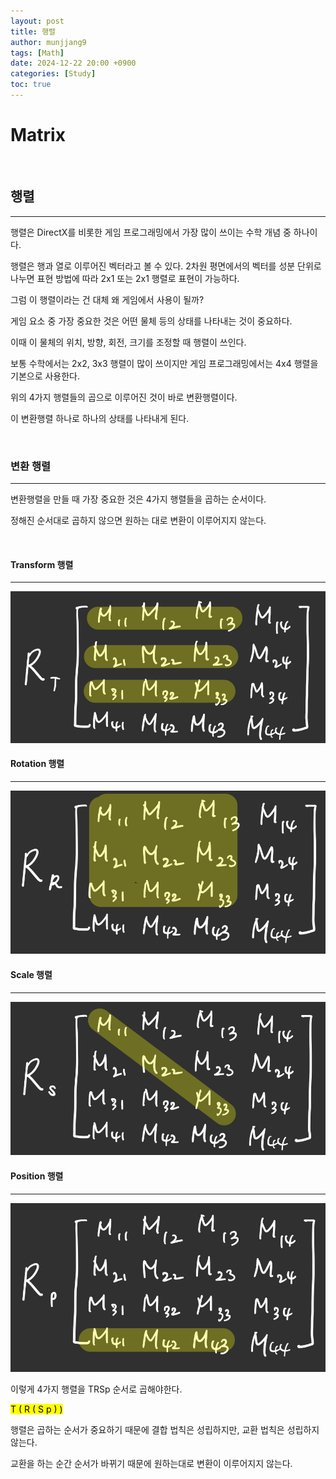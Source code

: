 ```yaml
---
layout: post
title: 행렬
author: munjjang9
tags: [Math]
date: 2024-12-22 20:00 +0900
categories: [Study]
toc: true
---
```


# Matrix

<br>

## 행렬
---
행렬은 DirectX를 비롯한 게임 프로그래밍에서 가장 많이 쓰이는 수학 개념 중 하나이다.

행렬은 행과 열로 이루어진 벡터라고 볼 수 있다. 2차원 평면에서의 벡터를 성분 단위로 나누면 표현 방법에 따라 2x1 또는 2x1 행렬로 표현이 가능하다.

그럼 이 행렬이라는 건 대체 왜 게임에서 사용이 될까?

게임 요소 중 가장 중요한 것은 어떤 물체 등의 상태를 나타내는 것이 중요하다.

이때 이 물체의 위치, 방향, 회전, 크기를 조정할 때 행렬이 쓰인다.

보통 수학에서는 2x2, 3x3 행렬이 많이 쓰이지만 게임 프로그래밍에서는 4x4 행렬을 기본으로 사용한다.

위의 4가지 행렬들의 곱으로 이루어진 것이 바로 변환행렬이다.

이 변환행렬 하나로 하나의 상태를 나타내게 된다.

<br>

### 변환 행렬
---
변환행렬을 만들 때 가장 중요한 것은 4가지 행렬들을 곱하는 순서이다.

정해진 순서대로 곱하지 않으면 원하는 대로 변환이 이루어지지 않는다.

<br>

#### Transform 행렬
---
![Transform Matrix](/assets/images/Transform-Matrix.jpeg)

#### Rotation 행렬
---
![Rotation Matrix](/assets/images/Rotation-Matrix.jpeg)

#### Scale 행렬
---
![Scale Matrix](/assets/images/Scale-Matrix.jpeg)

#### Position 행렬
---
![Position Matrix](/assets/images/Position-Matrix.jpeg)

이렇게 4가지 행렬을 TRSp 순서로 곱해야한다.

<mark>T ( R ( S p ) )</mark>

행렬은 곱하는 순서가 중요하기 때문에 결합 법칙은 성립하지만, 교환 법칙은 성립하지 않는다.

교환을 하는 순간 순서가 바뀌기 때문에 원하는대로 변환이 이루어지지 않는다.

